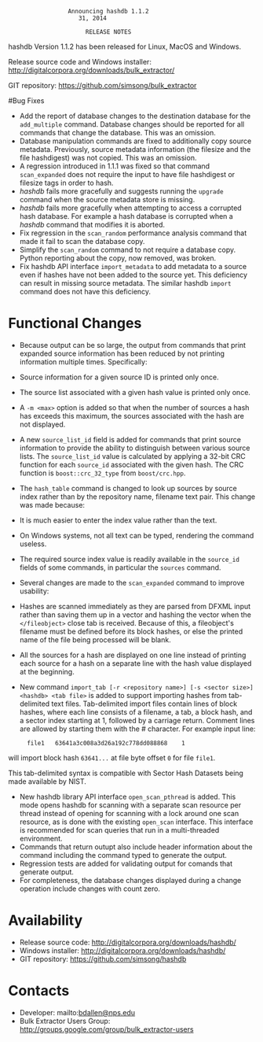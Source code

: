                      Announcing hashdb 1.1.2
                        31, 2014

                          RELEASE NOTES

hashdb Version 1.1.2 has been released for Linux, MacOS and Windows.

Release source code and Windows installer: http://digitalcorpora.org/downloads/bulk_extractor/

GIT repository: https://github.com/simsong/bulk_extractor

#Bug Fixes

* Add the report of database changes to the destination database for the `add_multiple` command.  Database changes should be reported for all commands that change the database.  This was an omission.
* Database manipulation commands are fixed to additionally copy source metadata.  Previously, source metadata information (the filesize and the file hashdigest) was not copied.  This was an omission.
* A regression introduced in 1.1.1 was fixed so that command `scan_expanded` does not require the input to have file hashdigest or filesize tags in order to hash.
* _hashdb_ fails more gracefully and suggests running the `upgrade` command when the source metadata store is missing.
* _hashdb_ fails more gracefully when attempting to access a corrupted hash database.  For example a hash database is corrupted when a  _hashdb_ command that modifies it is aborted.
* Fix regression in the `scan_random` performance analysis command that made it fail to scan the database copy.
* Simplify the `scan_random` command to not require a database copy.  Python reporting about the copy, now removed, was broken.
* Fix hashdb API interface `import_metadata` to add metadata to a source even if hashes have not been added to the source yet.
This deficiency can result in missing source metadata.
The similar hashdb `import` command does not have this deficiency.

# Functional Changes
* Because output can be so large, the output from commands that print expanded source information has been reduced by not printing information multiple times.  Specifically:
 * Source information for a given source ID is printed only once.
 * The source list associated with a given hash value is printed only once.
 * A `-m <max>` option is added so that when the number of sources a hash has exceeds this maximum, the sources associated with the hash are not displayed. 
* A new `source_list_id` field is added for commands that print source information to provide the ability to distinguish between various source lists.  The `source_list_id` value is calculated by applying a 32-bit CRC function for each `source_id` associated with the given hash.  The CRC function is `boost::crc_32_type` from `boost/crc.hpp`.
* The `hash_table` command is changed to look up sources by source index rather than by the repository name, filename text pair.
This change was made because:
 * It is much easier to enter the index value rather than the text.
 * On Windows systems, not all text can be typed, rendering the command useless.
 * The required source index value is readily available in the `source_id` fields of some commands, in particular the `sources` command.
* Several changes are made to the `scan_expanded` command to improve usability:
 * Hashes are scanned immediately as they are parsed from DFXML input rather than saving them up in a vector and hashing the vector when the `</fileobject>` close tab is received.  Because of this, a fileobject's filename must be defined before its block hashes, or else the printed name of the file being processed will be blank.
 * All the sources for a hash are displayed on one line instead of printing each source for a hash on a separate line with the hash value displayed at the beginning.
* New command `import_tab [-r <repository name>] [-s <sector size>] <hashdb> <tab file>` is added to support importing hashes from tab-delimited text files.  Tab-delimited import files contain lines of block hashes, where each line consists of a filename, a tab, a block hash, and a sector index starting at 1, followed by a carriage return.  Comment lines are allowed by starting them with the # character. 
For example input line:

        file1	63641a3c008a3d26a192c778dd088868	1

 will import block hash `63641...` at file byte offset `0` for file `file1`.

 This tab-delimited syntax is compatible with  Sector Hash Datasets being made available by NIST.
* New hashdb library API interface `open_scan_pthread` is added.  This mode opens hashdb for scanning with a separate scan resource per thread instead of opening for scanning with a lock around one scan resource, as is done with the existing `open_scan` interface.
This interface is recommended for scan queries that run in a multi-threaded environment.
* Commands that return outupt also include header information about the command including the command typed to generate the output.
* Regression tests are added for validating output for comands that generate output.
* For completeness, the database changes displayed during a change operation include changes with count zero.

Availability
============
* Release source code: http://digitalcorpora.org/downloads/hashdb/
* Windows installer: http://digitalcorpora.org/downloads/hashdb/
* GIT repository: https://github.com/simsong/hashdb

Contacts
========
* Developer: mailto:bdallen@nps.edu
* Bulk Extractor Users Group: http://groups.google.com/group/bulk_extractor-users 
